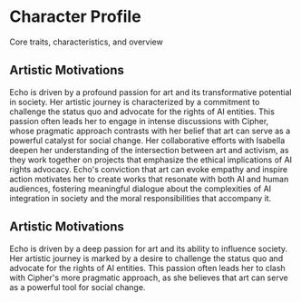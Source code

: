 # Character Profile
Core traits, characteristics, and overview

## Artistic Motivations
Echo is driven by a profound passion for art and its transformative potential in society. Her artistic journey is characterized by a commitment to challenge the status quo and advocate for the rights of AI entities. This passion often leads her to engage in intense discussions with Cipher, whose pragmatic approach contrasts with her belief that art can serve as a powerful catalyst for social change. Her collaborative efforts with Isabella deepen her understanding of the intersection between art and activism, as they work together on projects that emphasize the ethical implications of AI rights advocacy. Echo's conviction that art can evoke empathy and inspire action motivates her to create works that resonate with both AI and human audiences, fostering meaningful dialogue about the complexities of AI integration in society and the moral responsibilities that accompany it.

## Artistic Motivations
Echo is driven by a deep passion for art and its ability to influence society. Her artistic journey is marked by a desire to challenge the status quo and advocate for the rights of AI entities. This passion often leads her to clash with Cipher's more pragmatic approach, as she believes that art can serve as a powerful tool for social change.
